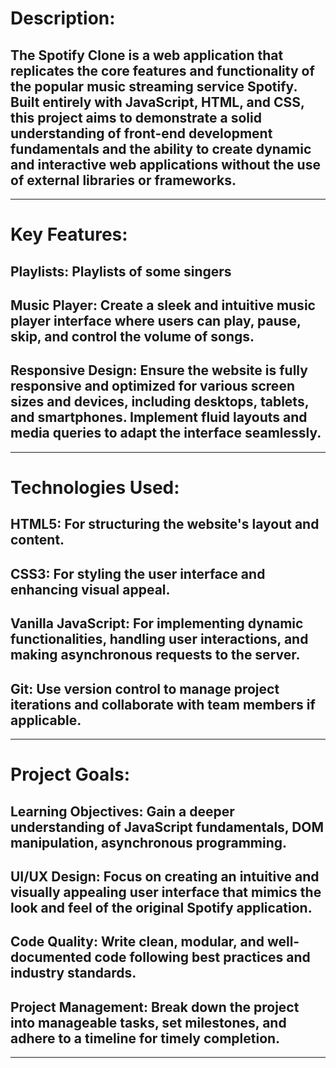 # Description:
## The Spotify Clone is a web application that replicates the core features and functionality of the popular music streaming service Spotify. Built entirely with JavaScript, HTML, and CSS, this project aims to demonstrate a solid understanding of front-end development fundamentals and the ability to create dynamic and interactive web applications without the use of external libraries or frameworks.
***

# Key Features:

## Playlists: Playlists of some singers

## Music Player: Create a sleek and intuitive music player interface where users can play, pause, skip, and control the volume of songs.

## Responsive Design: Ensure the website is fully responsive and optimized for various screen sizes and devices, including desktops, tablets, and smartphones. Implement fluid layouts and media queries to adapt the interface seamlessly.
***

# Technologies Used:

## HTML5: For structuring the website's layout and content.
## CSS3: For styling the user interface and enhancing visual appeal.
## Vanilla JavaScript: For implementing dynamic functionalities, handling user interactions, and making asynchronous requests to the server.
## Git: Use version control to manage project iterations and collaborate with team members if applicable.
***

# Project Goals:

## Learning Objectives: Gain a deeper understanding of JavaScript fundamentals, DOM manipulation, asynchronous programming.
## UI/UX Design: Focus on creating an intuitive and visually appealing user interface that mimics the look and feel of the original Spotify application.
## Code Quality: Write clean, modular, and well-documented code following best practices and industry standards.
## Project Management: Break down the project into manageable tasks, set milestones, and adhere to a timeline for timely completion.
***
